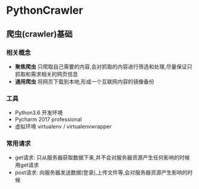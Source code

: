 # PythonCrawler
## 爬虫(crawler)基础
### 相关概念
* **聚焦爬虫** 只爬取自己需要的内容,会对抓取的内容进行筛选和处理,尽量保证只抓取和需求相关的网页信息
* **通用爬虫** 将网页下载到本地,形成一个互联网内容的镜像备份



### 工具
* Python3.6 开发环境
* Pycharm 2017 professional
* 虚拟环境 virtualenv / virtualenvwrapper

### 常用请求
* get请求: 只从服务器获取数据下来,并不会对服务器资源产生任何影响的时候用get请求
* post请求: 向服务器发送数据(登录),上传文件等,会对服务器资源产生影响的时候
